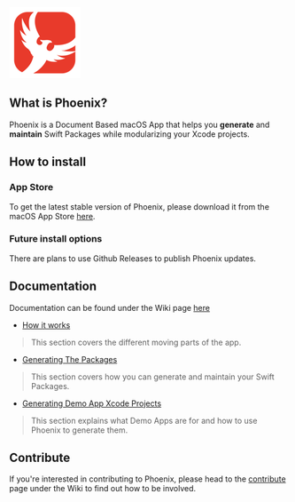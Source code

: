 <img src="Phoenix/Assets.xcassets/AppIcon.appiconset/mac-Icon-128x128@1x.png"/><br>

## What is Phoenix?

Phoenix is a Document Based macOS App that helps you **generate** and **maintain** Swift Packages while modularizing your Xcode projects.

## How to install
### App Store
To get the latest stable version of Phoenix, please download it from the macOS App Store [here](https://apps.apple.com/app/phoenix-app/id1626793172?l=en&mt=12).
### Future install options
There are plans to use Github Releases to publish Phoenix updates.

## Documentation
Documentation can be found under the Wiki page [here](https://github.com/Tawa/Phoenix/wiki/)

- [How it works](https://github.com/Tawa/Phoenix/wiki/How-it-works)
> This section covers the different moving parts of the app.
- [Generating The Packages](https://github.com/Tawa/Phoenix/wiki/Generating-The-Packages)
> This section covers how you can generate and maintain your Swift Packages.
- [Generating Demo App Xcode Projects](https://github.com/Tawa/Phoenix/wiki/Generating-Demo-App-Xcode-Projects)
> This section explains what Demo Apps are for and how to use Phoenix to generate them.

## Contribute
If you're interested in contributing to Phoenix, please head to the [contribute](https://github.com/Tawa/Phoenix/wiki/Contribute) page under the Wiki to find out how to be involved.
